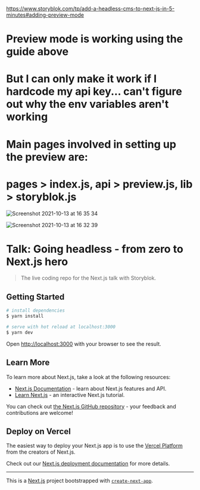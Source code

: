 https://www.storyblok.com/tp/add-a-headless-cms-to-next-js-in-5-minutes#adding-preview-mode

# Preview mode is working using the guide above

# But I can only make it work if I hardcode my api key... can't figure out why the env variables aren't working
# Main pages involved in setting up the preview are:  
# pages > index.js, api > preview.js, lib > storyblok.js


![Screenshot 2021-10-13 at 16 35 34](https://user-images.githubusercontent.com/63723832/137166665-511071e9-6bca-4215-8d85-c031cfdd12ac.png)

![Screenshot 2021-10-13 at 16 32 39](https://user-images.githubusercontent.com/63723832/137166681-15048cef-f34f-4b6c-99c4-a408b9bab97e.png)


# Talk: Going headless - from zero to Next.js hero

> The live coding repo for the Next.js talk with Storyblok.

## Getting Started

```bash
# install dependencies
$ yarn install

# serve with hot reload at localhost:3000
$ yarn dev
```

Open [http://localhost:3000](http://localhost:3000) with your browser to see the result.

## Learn More

To learn more about Next.js, take a look at the following resources:

- [Next.js Documentation](https://nextjs.org/docs) - learn about Next.js features and API.
- [Learn Next.js](https://nextjs.org/learn) - an interactive Next.js tutorial.

You can check out [the Next.js GitHub repository](https://github.com/vercel/next.js/) - your feedback and contributions are welcome!

## Deploy on Vercel

The easiest way to deploy your Next.js app is to use the [Vercel Platform](https://vercel.com/import?utm_medium=default-template&filter=next.js&utm_source=create-next-app&utm_campaign=create-next-app-readme) from the creators of Next.js.

Check out our [Next.js deployment documentation](https://nextjs.org/docs/deployment) for more details.

----

This is a [Next.js](https://nextjs.org/) project bootstrapped with [`create-next-app`](https://github.com/vercel/next.js/tree/canary/packages/create-next-app).
